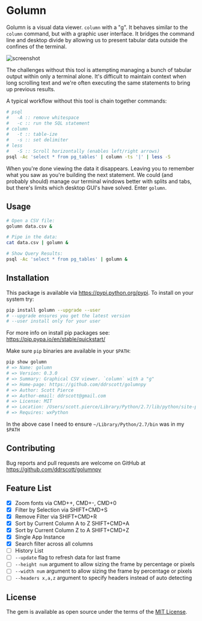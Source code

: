 # Golumn

Golumn is a visual data viewer. `column` with a "g". It behaves similar to the
`column` command, but with a graphic user interface. It bridges the command line
and desktop divide by allowing us to present tabular data outside the confines
of the terminal.

<img src='https://user-images.githubusercontent.com/1975119/32884159-0a16cbae-ca7f-11e7-96a0-e703a7cbcde3.png' alt='screenshot' />

The challenges without this tool is attempting managing a bunch of tabular
output within only a terminal alone. It's difficult to maintain context when
long scrolling text and we're often executing the same statements to bring up
previous results.

A typical workflow without this tool is chain together commands:

```sh
# psql
#   -A :: remove whitespace
#   -c :: run the SQL statement
# column
#   -t :: table-ize
#   -s :: set delimiter
# less
#   -S :: Scroll horizontally (enables left/right arrows)
psql -Ac 'select * from pg_tables' | column -ts '|' | less -S
```

When you're done viewing the data it disappears. Leaving you to remember what
you saw as you're building the next statement. We could (and probably should)
manage our terminal windows better with splits and tabs, but there's limits
which desktop GUI's have solved. Enter `golumn`.

## Usage

```sh
# Open a CSV file:
golumn data.csv &

# Pipe in the data:
cat data.csv | golumn &

# Show Query Results:
psql -Ac 'select * from pg_tables' | golumn &
```

## Installation

This package is available via https://pypi.python.org/pypi.
To install on your system try:
```sh
pip install golumn --upgrade --user
# --upgrade ensures you get the latest version
# --user install only for your user
```
For more info on install pip packages see: https://pip.pypa.io/en/stable/quickstart/

Make sure `pip` binaries are available in your `$PATH`:

```sh
pip show golumn
# => Name: golumn
# => Version: 0.3.0
# => Summary: Graphical CSV viewer. `column` with a "g"
# => Home-page: https://github.com/ddrscott/golumnpy
# => Author: Scott Pierce
# => Author-email: ddrscott@gmail.com
# => License: MIT
# => Location: /Users/scott.pierce/Library/Python/2.7/lib/python/site-packages
# => Requires: wxPython
```

In the above case I need to ensure `~/Library/Python/2.7/bin` was in my `$PATH`


## Contributing

Bug reports and pull requests are welcome on GitHub at https://github.com/ddrscott/golumnpy

## Feature List
- [x] Zoom fonts via CMD++, CMD+-, CMD+0
- [x] Filter by Selection via SHIFT+CMD+S
- [x] Remove Filter via SHIFT+CMD+R
- [x] Sort by Current Column A to Z SHIFT+CMD+A
- [x] Sort by Current Column Z to A SHIFT+CMD+Z
- [x] Single App Instance
- [x] Search filter across all columns
- [ ] History List
- [ ] `--update` flag to refresh data for last frame
- [ ] `--height num` argument to allow sizing the frame by percentage or pixels
- [ ] `--width num` argument to allow sizing the frame by percentage or pixels
- [ ] `--headers x,a,z` argument to specify headers instead of auto detecting

## License

The gem is available as open source under the terms of the [MIT License](https://opensource.org/licenses/MIT).
